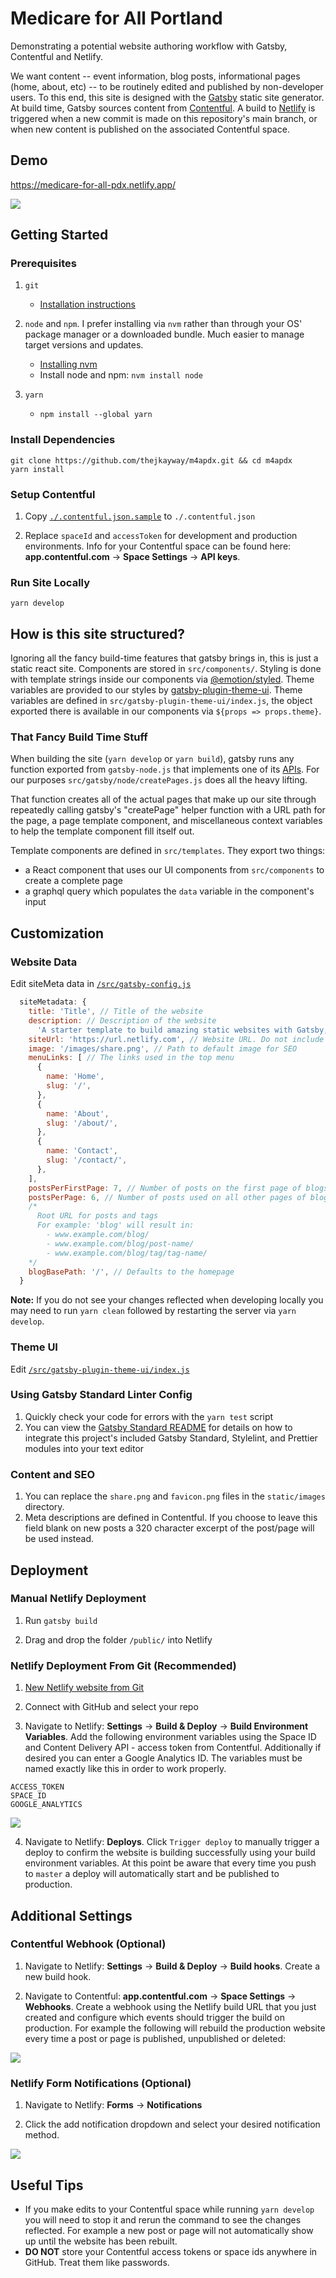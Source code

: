 # Medicare for All Portland

Demonstrating a potential website authoring workflow with Gatsby, Contentful and Netlify.

We want content -- event information, blog posts, informational pages (home, about, etc) -- to be routinely edited and published by non-developer users. To this end, this site is designed with the [Gatsby](https://github.com/gatsbyjs/gatsby) static site generator. At build time, Gatsby sources content from [Contentful](https://www.contentful.com/). A build to [Netlify](https://www.netlify.com/) is triggered when a new commit is made on this repository's main branch, or when new content is published on the associated Contentful space.

## Demo

https://medicare-for-all-pdx.netlify.app/

![](screenshots/demo.png)

## Getting Started

### Prerequisites
1. `git`
    - [Installation instructions](https://github.com/git-guides/install-git)
2. `node` and `npm`. I  prefer installing via `nvm` rather than through your OS' package manager or a downloaded bundle. Much easier to manage target versions and updates.
    - [Installing nvm](https://github.com/nvm-sh/nvm#installing-and-updating)
    - Install node and npm: `nvm install node`

3. `yarn`
    - `npm install --global yarn`


### Install Dependencies

```
git clone https://github.com/thejkayway/m4apdx.git && cd m4apdx
yarn install
```

### Setup Contentful

1.  Copy [`./.contentful.json.sample`](https://github.com/thejkayway/m4apdx/blob/master/.contentful.json.sample) to `./.contentful.json`

2.  Replace `spaceId` and `accessToken` for development and production environments. Info for your Contentful space can be found here: **app.contentful.com** → **Space Settings** → **API keys**.

### Run Site Locally
`yarn develop`

## How is this site structured?

Ignoring all the fancy build-time features that gatsby brings in, this is just a static react site. Components are stored in `src/components/`. Styling is done with template strings inside our components via [@emotion/styled](https://emotion.sh/docs/styled). Theme variables are provided to our styles by [gatsby-plugin-theme-ui](https://theme-ui.com/packages/gatsby-plugin/). Theme variables are defined in `src/gatsby-plugin-theme-ui/index.js`, the object exported there is available in our components via `${props => props.theme}`. 

### That Fancy Build Time Stuff

When building the site (`yarn develop` or `yarn build`), gatsby runs any function exported from `gatsby-node.js` that implements one of its [APIs](https://www.gatsbyjs.com/docs/reference/config-files/gatsby-node/#apis). For our purposes `src/gatsby/node/createPages.js` does all the heavy lifting.

That function creates all of the actual pages that make up our site through repeatedly calling gatsby's "createPage" helper function with a URL path for the page, a page template component, and miscellaneous context variables to help the template component fill itself out.

Template components are defined in `src/templates`. They export two things:
- a React component that uses our UI components from `src/components` to create a complete page
-  a graphql query which populates the `data` variable in the component's input

### 

## Customization

### Website Data

Edit siteMeta data in [`/src/gatsby-config.js`](https://github.com/thejkayway/m4apdx/blob/master/src/gatsby-config.js)

```js
  siteMetadata: {
    title: 'Title', // Title of the website
    description: // Description of the website
      'A starter template to build amazing static websites with Gatsby, Contentful and Netlify',
    siteUrl: 'https://url.netlify.com', // Website URL. Do not include trailing slash
    image: '/images/share.png', // Path to default image for SEO
    menuLinks: [ // The links used in the top menu
      {
        name: 'Home',
        slug: '/',
      },
      {
        name: 'About',
        slug: '/about/',
      },
      {
        name: 'Contact',
        slug: '/contact/',
      },
    ],
    postsPerFirstPage: 7, // Number of posts on the first page of blogs and events
    postsPerPage: 6, // Number of posts used on all other pages of blogs and events
    /*
      Root URL for posts and tags
      For example: 'blog' will result in:
        - www.example.com/blog/
        - www.example.com/blog/post-name/
        - www.example.com/blog/tag/tag-name/
    */
    blogBasePath: '/', // Defaults to the homepage
  }
```

**Note:** If you do not see your changes reflected when developing locally you may need to run `yarn clean` followed by restarting the server via `yarn develop`.

### Theme UI

Edit [`/src/gatsby-plugin-theme-ui/index.js`](https://github.com/thejkayway/m4apdx/blob/master/src/gatsby-plugin-them-ui/index.js)


### Using Gatsby Standard Linter Config

1.  Quickly check your code for errors with the `yarn test` script
2.  You can view the [Gatsby Standard README](https://github.com/brandonkal/eslint-config-gatsby-standard) for details on how to integrate this project's included Gatsby Standard, Stylelint, and Prettier modules into your text editor

### Content and SEO

1.  You can replace the `share.png` and `favicon.png` files in the `static/images` directory.
2.  Meta descriptions are defined in Contentful. If you choose to leave this field blank on new posts a 320 character excerpt of the post/page will be used instead.

## Deployment

### Manual Netlify Deployment

1.  Run `gatsby build`

2.  Drag and drop the folder `/public/` into Netlify

### Netlify Deployment From Git (Recommended)

1.  [New Netlify website from Git](https://app.netlify.com/start)

2.  Connect with GitHub and select your repo

3.  Navigate to Netlify: **Settings** → **Build & Deploy** → **Build Environment Variables**. Add the following environment variables using the Space ID and Content Delivery API - access token from Contentful. Additionally if desired you can enter a Google Analytics ID. The variables must be named exactly like this in order to work properly.

```
ACCESS_TOKEN
SPACE_ID
GOOGLE_ANALYTICS
```

![](screenshots/netlify-build-environment-variables.jpg)

4.  Navigate to Netlify: **Deploys**. Click `Trigger deploy` to manually trigger a deploy to confirm the website is building successfully using your build environment variables. At this point be aware that every time you push to `master` a deploy will automatically start and be published to production.

## Additional Settings

### Contentful Webhook (Optional)

1.  Navigate to Netlify:
    **Settings** → **Build & Deploy** → **Build hooks**.
    Create a new build hook.

2.  Navigate to Contentful:
    **app.contentful.com** → **Space Settings** → **Webhooks**. Create a webhook using the Netlify build URL that you just created
    and configure which events should trigger the build on production. For example the following will rebuild the production website every time a post or page is published, unpublished or deleted:

![](screenshots/contentful-webhook-selected-events.jpg)

### Netlify Form Notifications (Optional)

1.  Navigate to Netlify:
    **Forms** → **Notifications**

2.  Click the add notification dropdown and select your desired notification method.

![](screenshots/netlify-form-notifcations.jpg)

## Useful Tips

- If you make edits to your Contentful space while running `yarn develop` you will need to stop it and rerun the command to see the changes reflected. For example a new post or page will not automatically show up until the website has been rebuilt.
- **DO NOT** store your Contentful access tokens or space ids anywhere in GitHub. Treat them like passwords.
